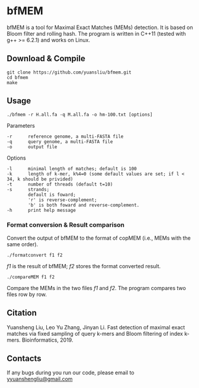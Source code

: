 # bfMEM

bfMEM is a tool for Maximal Exact Matches (MEMs) detection. It is based on Bloom filter and rolling hash. The program is written in C++11 (tested with g++ >= 6.2.1) and works on Linux.


## Download & Compile

	git clone https://github.com/yuansliu/bfmem.git
	cd bfmem
	make

## Usage

	./bfmem -r H.all.fa -q M.all.fa -o hm-100.txt [options]

Parameters

	-r  	reference genome, a multi-FASTA file
	-q  	query genome, a multi-FASTA file
	-o  	output file

Options

	-l  	minimal length of matches; default is 100
	-k  	length of k-mer, k%4=0 (some default values are set; if l < 34, k should be privided)
	-t  	number of threads (default t=10)
	-s  	strands; 
			default is foward; 
			'r' is reverse-complement; 
			'b' is both foward and reverse-complement.
	-h  	print help message

### Format conversion & Result comparison 

Convert the output of bfMEM to the format of copMEM (i.e., MEMs with the same order).

	./formatconvert f1 f2

*f1* is the result of bfMEM; *f2* stores the format converted result.

	./compareMEM f1 f2

Compare the MEMs in the two files *f1* and *f2*. The program compares two files row by row.

## Citation
Yuansheng Liu, Leo Yu Zhang, Jinyan Li. Fast detection of maximal exact matches via fixed sampling of query k-mers and Bloom filtering of index k-mers. Bioinformatics, 2019.

## Contacts
If any bugs during you run our code, please email to <yyuanshengliu@gmail.com>
